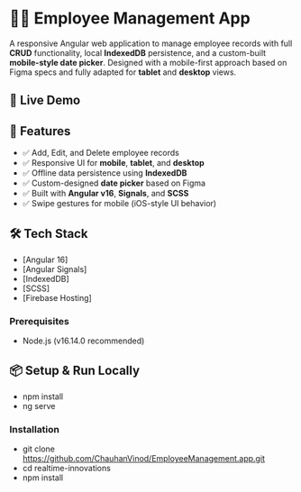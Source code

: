 # 🧑‍💼 Employee Management App

A responsive Angular web application to manage employee records with full **CRUD** functionality, local **IndexedDB** persistence, and a custom-built **mobile-style date picker**. Designed with a mobile-first approach based on Figma specs and fully adapted for **tablet** and **desktop** views.

## 🔗 Live Demo


## 📁 Features

- ✅ Add, Edit, and Delete employee records
- ✅ Responsive UI for **mobile**, **tablet**, and **desktop**
- ✅ Offline data persistence using **IndexedDB**
- ✅ Custom-designed **date picker** based on Figma
- ✅ Built with **Angular v16**, **Signals**, and **SCSS**
- ✅ Swipe gestures for mobile (iOS-style UI behavior)

## 🛠️ Tech Stack

- [Angular 16]
- [Angular Signals]
- [IndexedDB]
- [SCSS]
- [Firebase Hosting]


### Prerequisites

- Node.js (v16.14.0 recommended)

## 📦 Setup & Run Locally
- npm install
- ng serve


### Installation
- git clone https://github.com/ChauhanVinod/EmployeeManagement.app.git
- cd realtime-innovations
- npm install

